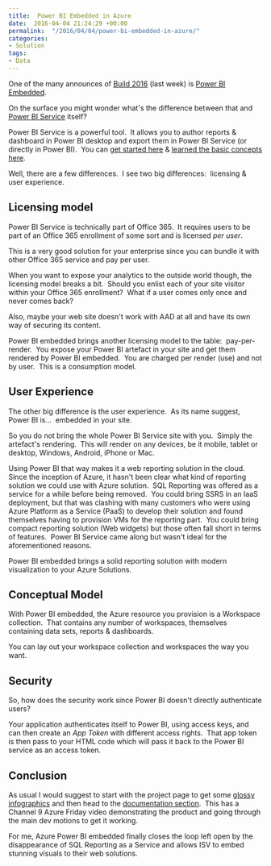 ```yaml
---
title:  Power BI Embedded in Azure
date:  2016-04-04 21:24:29 +00:00
permalink:  "/2016/04/04/power-bi-embedded-in-azure/"
categories:
- Solution
tags:
- Data
---
```

One of the many announces of <a href="https://channel9.msdn.com/Events/Build/2016" target="_blank">Build 2016</a> (last week) is <a href="https://azure.microsoft.com/en-us/services/power-bi-embedded/" target="_blank">Power BI Embedded</a>.

On the surface you might wonder what's the difference between that and <a href="https://powerbi.microsoft.com/" target="_blank">Power BI Service</a> itself?

Power BI Service is a powerful tool.  It allows you to author reports &amp; dashboard in Power BI desktop and export them in Power BI Service (or directly in Power BI).  You can <a href="https://powerbi.microsoft.com/en-us/documentation/powerbi-service-get-started/" target="_blank">get started here</a> &amp; <a href="https://powerbi.microsoft.com/en-us/documentation/powerbi-service-basic-concepts/" target="_blank">learned the basic concepts here</a>.

Well, there are a few differences.  I see two big differences:  licensing &amp; user experience.
<h2>Licensing model</h2>
Power BI Service is technically part of Office 365.  It requires users to be part of an Office 365 enrollment of some sort and is licensed <em>per user</em>.

This is a very good solution for your enterprise since you can bundle it with other Office 365 service and pay per user.

When you want to expose your analytics to the outside world though, the licensing model breaks a bit.  Should you enlist each of your site visitor within your Office 365 enrollment?  What if a user comes only once and never comes back?

Also, maybe your web site doesn't work with AAD at all and have its own way of securing its content.

Power BI embedded brings another licensing model to the table:  pay-per-render.  You expose your Power BI artefact in your site and get them rendered by Power BI embedded.  You are charged per render (use) and not by user.  This is a consumption model.
<h2>User Experience</h2>
The other big difference is the user experience.  As its name suggest, Power BI is...  embedded in your site.

So you do not bring the whole Power BI Service site with you.  Simply the artefact's rendering.  This will render on any devices, be it mobile, tablet or desktop, Windows, Android, iPhone or Mac.

Using Power BI that way makes it a web reporting solution in the cloud.  Since the inception of Azure, it hasn't been clear what kind of reporting solution we could use with Azure solution.  SQL Reporting was offered as a service for a while before being removed.  You could bring SSRS in an IaaS deployment, but that was clashing with many customers who were using Azure Platform as a Service (PaaS) to develop their solution and found themselves having to provision VMs for the reporting part.  You could bring compact reporting solution (Web widgets) but those often fall short in terms of features.  Power BI Service came along but wasn't ideal for the aforementioned reasons.

Power BI embedded brings a solid reporting solution with modern visualization to your Azure Solutions.
<h2>Conceptual Model</h2>
With Power BI embedded, the Azure resource you provision is a Workspace collection.  That contains any number of workspaces, themselves containing data sets, reports &amp; dashboards.

You can lay out your workspace collection and workspaces the way you want.
<h2>Security</h2>
So, how does the security work since Power BI doesn't directly authenticate users?

Your application authenticates itself to Power BI, using access keys, and can then create an <em>App Token</em> with different access rights.  That app token is then pass to your HTML code which will pass it back to the Power BI service as an access token.
<h2>Conclusion</h2>
As usual I would suggest to start with the project page to get some <a href="https://azure.microsoft.com/en-us/services/power-bi-embedded/" target="_blank">glossy infographics</a> and then head to the <a href="https://azure.microsoft.com/en-us/documentation/services/power-bi-embedded/" target="_blank">documentation section</a>.  This has a Channel 9 Azure Friday video demonstrating the product and going through the main dev motions to get it working.

For me, Azure Power BI embedded finally closes the loop left open by the disappearance of SQL Reporting as a Service and allows ISV to embed stunning visuals to their web solutions.